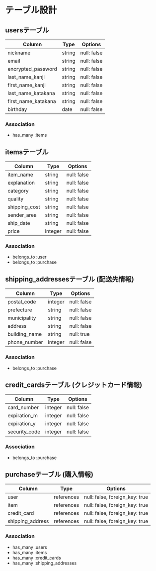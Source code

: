 # テーブル設計

## usersテーブル

| Column              | Type     | Options     |
| ------------------- | -------- | ----------- |
| nickname            | string   | null: false |
| email               | string   | null: false |
| encrypted_password  | string   | null: false |
| last_name_kanji     | string   | null: false |
| first_name_kanji    | string   | null: false |
| last_name_katakana  | string   | null: false |
| first_name_katakana | string   | null: false |
| birthday            | date     | null: false |

### Association

- has_many :items

##  itemsテーブル
| Column        | Type     | Options     |
| ------------- | -------- | ----------- |
| item_name     | string   | null: false |
| explanation   | string   | null: false |
| category      | string   | null: false |
| quality       | string   | null: false |
| shipping_cost | string   | null: false |
| sender_area   | string   | null: false |
| ship_date     | string   | null: false |
| price         | integer  | null: false |

### Association

- belongs_to :user
- belongs_to :purchase

## shipping_addressesテーブル (配送先情報)
| Column        | Type     | Options     |
| ------------- | -------- | ----------- |
| postal_code   | integer  | null: false |
| prefecture    | string   | null: false |
| municipality  | string   | null: false |
| address       | string   | null: false |
| building_name | string   | null: true  |
| phone_number  | integer  | null: false |

### Association

- belongs_to :purchase

## credit_cardsテーブル (クレジットカード情報)
| Column        | Type     | Options     |
| ------------- | -------- | ----------- |
| card_number   | integer  | null: false |
| expiration_m  | integer  | null: false |
| expiration_y  | integer  | null: false |
| security_code | integer  | null: false |

### Association

- belongs_to :purchase

## purchaseテーブル (購入情報)
| Column           | Type       | Options                        |
| ---------------- | ---------- | ------------------------------ |
| user             | references | null: false, foreign_key: true |
| item             | references | null: false, foreign_key: true |
| credit_card      | references | null: false, foreign_key: true |
| shipping_address | references | null: false, foreign_key: true |

### Association

- has_many :users
- has_many :items
- has_many :credit_cards
- has_many :shipping_addresses